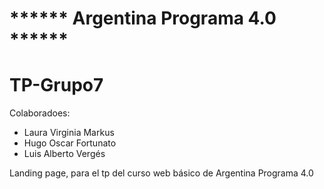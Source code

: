 # ****** Argentina Programa 4.0 ******
# TP-Grupo7

Colaboradoes:
* Laura Virginia Markus
* Hugo Oscar Fortunato
* Luis Alberto Vergés
 
Landing page, para el tp del curso web básico de Argentina Programa 4.0
